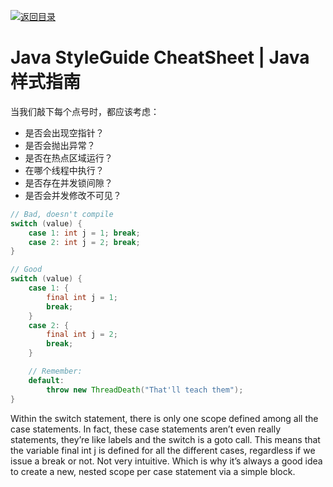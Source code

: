 [![返回目录](https://parg.co/UCb)](https://github.com/wxyyxc1992/Awesome-CheatSheet)

# Java StyleGuide CheatSheet | Java 样式指南

当我们敲下每个点号时，都应该考虑：

* 是否会出现空指针？
* 是否会抛出异常？
* 是否在热点区域运行？
* 在哪个线程中执行？
* 是否存在并发锁间隙？
* 是否会并发修改不可见？

```java
// Bad, doesn't compile
switch (value) {
    case 1: int j = 1; break;
    case 2: int j = 2; break;
}

// Good
switch (value) {
    case 1: {
        final int j = 1;
        break;
    }
    case 2: {
        final int j = 2;
        break;
    }

    // Remember:
    default:
        throw new ThreadDeath("That'll teach them");
}
```

Within the switch statement, there is only one scope defined among all the case statements. In fact, these case statements aren’t even really statements, they’re like labels and the switch is a goto call. This means that the variable final int j is defined for all the different cases, regardless if we issue a break or not. Not very intuitive. Which is why it’s always a good idea to create a new, nested scope per case statement via a simple block.
